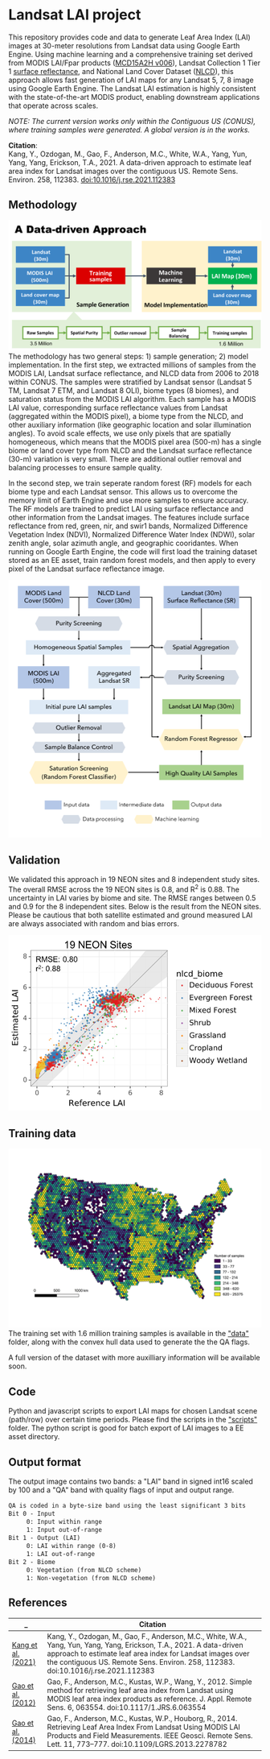 # Landsat LAI project
This repository provides code and data to generate Leaf Area Index (LAI) images at 30-meter resolutions from Landsat data using Google Earth Engine. Using machine learning and a comprehensive training set derived from MODIS LAI/Fpar products ([MCD15A2H v006](https://lpdaac.usgs.gov/products/mcd15a2hv006/)), Landsat Collection 1 Tier 1 [surface reflectance](https://www.usgs.gov/core-science-systems/nli/landsat/landsat-collection-1?qt-science_support_page_related_con=1#qt-science_support_page_related_con), and National Land Cover Dataset ([NLCD](https://www.mrlc.gov)), this approach allows fast generation of LAI maps for any Landsat 5, 7, 8 image using Google Earth Engine. The Landsat LAI estimation is highly consistent with the state-of-the-art MODIS product, enabling downstream applications that operate across scales.

*NOTE: The current version works only within the Contiguous US (CONUS), where training samples were generated. A global version is in the works.*

**Citation**:  
Kang, Y., Ozdogan, M., Gao, F., Anderson, M.C., White, W.A., Yang, Yun, Yang, Yang, Erickson, T.A., 2021. A data-driven approach to estimate leaf area index for Landsat images over the contiguous US. Remote Sens. Environ. 258, 112383. [doi:10.1016/j.rse.2021.112383](https://doi.org/10.1016/j.rse.2021.112383)

## Methodology
![](docs/general.png)
The methodology has two general steps: 1) sample generation; 2) model implementation. In the first step, we extracted millions of samples from the MODIS LAI, Landsat surface reflectance, and NLCD data from 2006 to 2018 within CONUS. The samples were stratified by Landsat sensor (Landsat 5 TM, Landsat 7 ETM, and Landsat 8 OLI), biome types (8 biomes), and saturation status from the MODIS LAI algorithm. Each sample has a MODIS LAI value, corresponding surface reflectance values from Landsat (aggregated within the MODIS pixel), a biome type from the NLCD, and other auxiliary information (like geographic location and solar illumination angles). To avoid scale effects, we use only pixels that are spatially homogeneous, which means that the MODIS pixel area (500-m) has a single biome or land cover type from NLCD and the Landsat surface reflectance (30-m) variation is very small. There are additional outlier removal and balancing processes to ensure sample quality.  

In the second step, we train seperate random forest (RF) models for each biome type and each Landsat sensor. This allows us to overcome the memory limit of Earth Engine and use more samples to ensure accuracy. The RF models are trained to predict LAI using surface reflectance and other information from the Landsat images. The features include surface reflectance from red, green, nir, and swir1 bands, Normalized Difference Vegetation Index (NDVI), Normalized Difference Water Index (NDWI), solar zenith angle, solar azimuth angle, and geographic cooridantes. When running on Google Earth Engine, the code will first load the training dataset stored as an EE asset, train random forest models, and then apply to every pixel of the Landsat surface reflectance image. 

![](docs/workflow.jpg)

## Validation
We validated this approach in 19 NEON sites and 8 independent study sites. The overall RMSE across the 19 NEON sites is 0.8, and R<sup>2</sup> is 0.88. The uncertainty in LAI varies by biome and site. The RMSE ranges between 0.5 and 0.9 for the 8 independent sites. Below is the result from the NEON sites. Please be cautious that both satellite estimated and ground measured LAI are always associated with random and bias errors.

![](docs/validation_NEON.png)

## Training data
![](docs/training_data_spatial.jpg)
The training set with 1.6 million training samples is available in the ["data"](https://github.com/yanghuikang/Landsat-LAI/tree/main/data) folder, along with the convex hull data used to generate the the QA flags. 

A full version of the dataset with more auxilliary information will be available soon.

## Code
Python and javascript scripts to export LAI maps for chosen Landsat scene (path/row) over certain time periods. Please find the scripts in the ["scripts"](https://github.com/yanghuikang/Landsat-LAI/tree/main/scripts) folder. The python script is good for batch export of LAI images to a EE asset directory.

## Output format
The output image contains two bands: a "LAI" band in signed int16 scaled by 100 and a "QA" band with quality flags of input and output range.

    QA is coded in a byte-size band using the least significant 3 bits
    Bit 0 - Input
         0: Input within range
         1: Input out-of-range
    Bit 1 - Output (LAI)
         0: LAI within range (0-8)
         1: LAI out-of-range
    Bit 2 - Biome
         0: Vegetation (from NLCD scheme)
         1: Non-vegetation (from NLCD scheme)


## References
_ |  Citation
------------ | ------------- 
[Kang et al. (2021)](https://www.sciencedirect.com/science/article/pii/S0034425721001012) |  Kang, Y., Ozdogan, M., Gao, F., Anderson, M.C., White, W.A., Yang, Yun, Yang, Yang, Erickson, T.A., 2021. A data-driven approach to estimate leaf area index for Landsat images over the contiguous US. Remote Sens. Environ. 258, 112383. doi:10.1016/j.rse.2021.112383
[Gao et al. (2012)](https://doi.org/10.1117/1.JRS.6.063554) | Gao, F., Anderson, M.C., Kustas, W.P., Wang, Y., 2012. Simple method for retrieving leaf area index from Landsat using MODIS leaf area index products as reference. J. Appl. Remote Sens. 6, 063554. doi:10.1117/1.JRS.6.063554
[Gao et al. (2014)](https://doi.org/10.1109/LGRS.2013.2278782)| Gao, F., Anderson, M.C., Kustas, W.P., Houborg, R., 2014. Retrieving Leaf Area Index From Landsat Using MODIS LAI Products and Field Measurements. IEEE Geosci. Remote Sens. Lett. 11, 773–777. doi:10.1109/LGRS.2013.2278782


